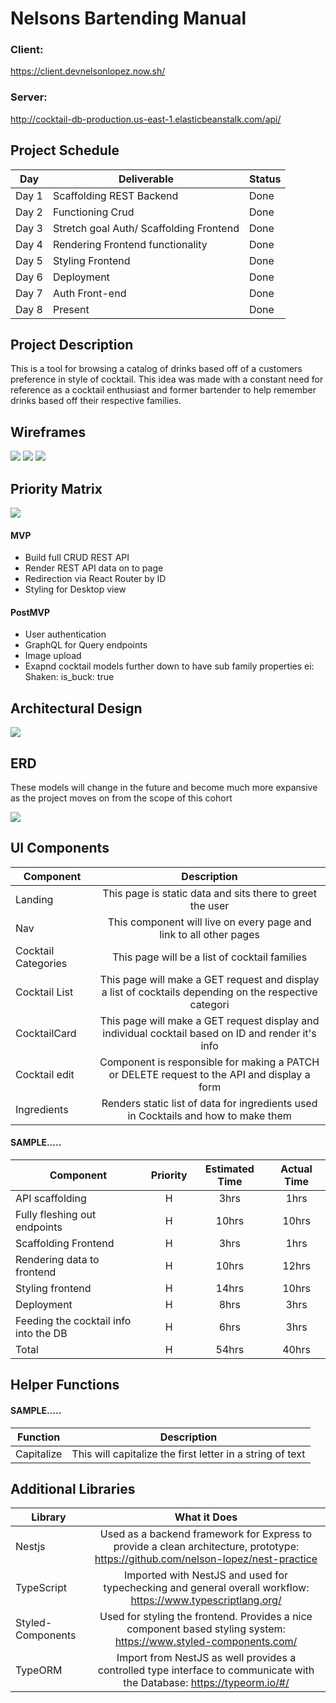 # Nelsons Bartending Manual

### Client:

https://client.devnelsonlopez.now.sh/

### Server:

http://cocktail-db-production.us-east-1.elasticbeanstalk.com/api/

## Project Schedule

| Day   | Deliverable                             | Status |
| ----- | --------------------------------------- | ------ |
| Day 1 | Scaffolding REST Backend                | Done   |
| Day 2 | Functioning Crud                        | Done   |
| Day 3 | Stretch goal Auth/ Scaffolding Frontend | Done   |
| Day 4 | Rendering Frontend functionality        | Done   |
| Day 5 | Styling Frontend                        | Done   |
| Day 6 | Deployment                              | Done   |
| Day 7 | Auth Front-end                          | Done   |
| Day 8 | Present                                 | Done   |

## Project Description

This is a tool for browsing a catalog of drinks based off of a customers preference in style of cocktail. This idea was made with a constant need for reference as a cocktail enthusiast and former bartender to help remember drinks based off their respective families.

## Wireframes

![](https://imgur.com/yw4aVmu.png)
![](https://imgur.com/I0tef7C.png)
![](https://imgur.com/NPzHACL.png)

## Priority Matrix

![](https://imgur.com/IqEjQDI.png)

#### MVP

- Build full CRUD REST API
- Render REST API data on to page
- Redirection via React Router by ID
- Styling for Desktop view

#### PostMVP

- User authentication
- GraphQL for Query endpoints
- Image upload
- Exapnd cocktail models further down to have sub family properties ei: Shaken: is_buck: true

## Architectural Design

![](https://imgur.com/guBVB1U.png)

## ERD

These models will change in the future and become much more expansive as the project moves on from the scope of this cohort

![](https://imgur.com/EmjhrI1.png)

## UI Components

| Component           |                                              Description                                               |
| ------------------- | :----------------------------------------------------------------------------------------------------: |
| Landing             |                       This page is static data and sits there to greet the user                        |
| Nav                 |                   This component will live on every page and link to all other pages                   |
| Cocktail Categories |                             This page will be a list of cocktail families                              |
| Cocktail List       | This page will make a GET request and display a list of cocktails depending on the respective categori |
| CocktailCard        |   This page will make a GET request display and individual cocktail based on ID and render it's info   |
| Cocktail edit       |      Component is responsible for making a PATCH or DELETE request to the API and display a form       |
| Ingredients         |           Renders static list of data for ingredients used in Cocktails and how to make them           |

#### SAMPLE.....

| Component                             | Priority | Estimated Time | Actual Time |
| ------------------------------------- | :------: | :------------: | :---------: |
| API scaffolding                       |    H     |      3hrs      |    1hrs     |
| Fully fleshing out endpoints          |    H     |     10hrs      |    10hrs    |
| Scaffolding Frontend                  |    H     |      3hrs      |    1hrs     |
| Rendering data to frontend            |    H     |     10hrs      |    12hrs    |
| Styling frontend                      |    H     |     14hrs      |    10hrs    |
| Deployment                            |    H     |      8hrs      |    3hrs     |
| Feeding the cocktail info into the DB |    H     |      6hrs      |    3hrs     |
| Total                                 |    H     |     54hrs      |    40hrs    |

## Helper Functions

#### SAMPLE.....

| Function   |                        Description                        |
| ---------- | :-------------------------------------------------------: |
| Capitalize | This will capitalize the first letter in a string of text |

## Additional Libraries

| Library           |                                                           What it Does                                                            |
| ----------------- | :-------------------------------------------------------------------------------------------------------------------------------: |
| Nestjs            | Used as a backend framework for Express to provide a clean architecture, prototype: https://github.com/nelson-lopez/nest-practice |
| TypeScript        |           Imported with NestJS and used for typechecking and general overall workflow: https://www.typescriptlang.org/            |
| Styled-Components |         Used for styling the frontend. Provides a nice component based styling system: https://www.styled-components.com/         |
| TypeORM           |      Import from NestJS as well provides a controlled type interface to communicate with the Database: https://typeorm.io/#/      |

